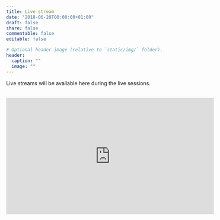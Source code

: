 ```yaml
---
title: Live stream
date: "2018-06-28T00:00:00+01:00"
draft: false
share: false
commentable: false
editable: false

# Optional header image (relative to `static/img/` folder).
header:
  caption: ""
  image: ""
---
```


Live streams will be available here during the live sessions. <br><br>

<iframe width="560" height="315" src="https://www.youtube.com/embed/M_j5Iu-CXt8" frameborder="0" allow="accelerometer; autoplay; clipboard-write; encrypted-media; gyroscope; picture-in-picture" allowfullscreen></iframe>